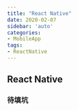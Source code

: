 ```yaml
---
title: "React Native"
date: 2020-02-07
sidebar: 'auto'
categories:
- MobileApp
tags:
- ReactNative
---
```


## React Native

### 待填坑